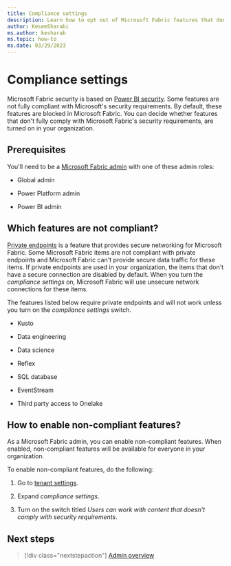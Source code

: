 ```yaml
---
title: Compliance settings
description: Learn how to opt out of Microsoft Fabric features that don't meet the Microsoft Fabric security requirements.
author: KesemSharabi
ms.author: kesharab
ms.topic: how-to
ms.date: 03/29/2023
---
```


# Compliance settings

Microsoft Fabric security is based on [Power BI security](/power-bi/enterprise/service-admin-power-bi-security). Some features are not fully compliant with Microsoft's security requirements. By default, these features are blocked in Microsoft Fabric. You can decide whether features that don't fully comply with Microsoft Fabric's security requirements, are turned on in your organization.

## Prerequisites

You'll need to be a [Microsoft Fabric admin](admin-overview.md) with one of these admin roles:

* Global admin

* Power Platform admin

* Power BI admin

## Which features are not compliant?

[Private endpoints](/power-bi/enterprise/service-security-private-links) is a feature that provides secure networking for Microsoft Fabric. Some Microsoft Fabric items are not compliant with private endpoints and Microsoft Fabric can't provide secure data traffic for these items. If private endpoints are used in your organization, the items that don't have a secure connection are disabled by default. When you turn the *compliance settings* on, Microsoft Fabric will use unsecure network connections for these items.

The features listed below require private endpoints and will not work unless you turn on the *compliance settings* switch.  

* Kusto

* Data engineering

* Data science

* Reflex

* SQL database

* EventStream

* Third party access to Onelake

## How to enable non-compliant features?

As a Microsoft Fabric admin, you can enable non-compliant features. When enabled, non-compliant features will be available for everyone in your organization.

To enable non-compliant features, do the following:

1. Go to [tenant settings](/power-bi/admin/service-admin-portal-about-tenant-settings).

2. Expand *compliance settings*.

3. Turn on the switch titled *Users can work with content that doesn't comply with security requirements*.

## Next steps

>[!div class="nextstepaction"]
>[Admin overview](admin-overview.md)
